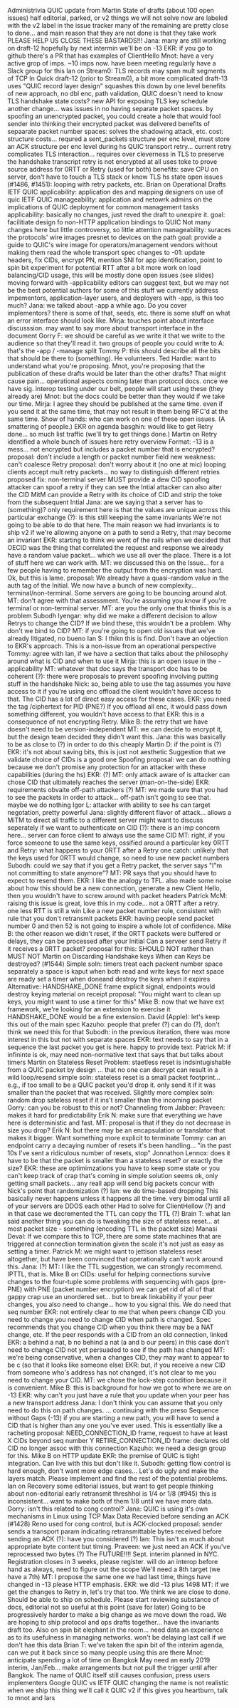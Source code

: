  Administrivia
 QUIC update from Martin
 State of drafts (about 100 open issues)
 half editorial, parked, or v2
 things we will not solve now are labeled with the v2 label in the issue tracker
 many of the remaining are pretty close to done... and main reason that they are not done is that they take work
 PLEASE HELP US CLOSE THESE BASTARDS!!!
 Jana: many are still working on draft-12
 hopefully by next intermin we'll be on -13
 EKR: if you go to github there's a PR that has examples of ClientHello
 Mnot: have a very active grop of imps. ~10 imps now. have been meeting regularly
 have a Slack group for this
 Ian on Stream0:
 TLS records may span mult segments of TCP
 In Quick draft-12 (prior to Stream0), a bit more complicated
 draft-13 uses "QUIC record layer design" squashes this down by one level
 benefits of new approach, no dbl enc, path validation, QUIC doesn't need to know TLS handshake state
 costs? new API for exposing TLS key schedule
 another change... was issues in no having separate packet spaces.
 by spoofing an unencrypted packet, you could create a hole that would fool sender into thinking their encrypted packet was delivered
 benefits of sepaarate packet number spaces: solves the shadowing attack, etc.
 cost: structure costs... requred a sent_packets structure per enc level, must store an ACK structure per enc level during hs
 QUIC transport retry... current retry complicates TLS interaction... requires over cleverness in TLS to preserve the handshake transcript
 retry is not encrypted at all
 uses toke to prove source address for 0RTT or Retry (used for both)
 benefits: save CPU on server, don't have to touch a TLS stack or know TLS hs state
 open issues (#1486, #1451): looping with retry packets, etc.
 Brian on Operational Drafts
 IETF QUIC applicability: application des and mapping designers on use of quic
 IETF QUIC manageability: application and netowrk admins on the implications of QUIC deployment for common management tasks
 applicability: basically no changes, just reved the draft to unexpire it.
 goal: facilitiate design fo non-HTTP application bindings to QUIC
 Not many changes here but little controversy, so little attention
 manageability: suraces the protocols' wire images presnet to devices on the path
 goal: provide a guide to QUIC's wire image for operators/management vendors without making them read the whole transport spec
 changes to -01: update headers, fix CIDs, encrypt PN, mention SNI for app identification, point to spin bit experiment for potential RTT
 after a bit more work on load balancing/CID usage, this will be mostly done
 open issues (see slides)
 moving forward with -applicability
 editors can suggest text, but we may not be the best potential authors for some of this stuff
 we currently address impementors, application-layer users, and deployers with -app, is this too much?
 Jana: we talked about -app a while ago. Do you cover implementors?
 there is some of that, seeds, etc. there is some stuff on what an error interface should look like.
 Mirja: touches point about interface discusssion. may want to say more about transport interface in the document
 Gorry F: we should be careful as we write it that we write to the audience so that they'll read it. two groups of people you could write to
 A: that's the -app / -manage split
 Tommy P: this should describe all the bits that should be there to (something). He volunteers.
 Ted Hardie: want to understand what you're proposing. Mnot, you're proposing that the publication of these drafts would be later than the other drafts?
 That might cause pain... operational aspects coming later than protocol docs.
 once we have sig. interop testing under our belt, people will start using these (they already are)
 Mnot: but the docs could be better than they would if we take our time.
 Mirja: I agree they should be published at the same time. even if you send it at the same time, that may not result in them being RFC'd at the same time.
 Show of hands: who can work on one of these open issues. (A smattering of people.)
 EKR on agenda basghin: would like to get Retry done... so much list traffic
 (we'll try to get things done.)
 Martin on Retry
 identified a whole bunch of issues here
 retry overview
 Format: -13 is a mess...
 not encrypted but includes a packet number that is encrypted?
 proposal: don't include a length or packet number field
 new weakness: can't coalesce Retry
 proposal: don't worry about it
 (no one at mic)
 looping
 clients accept mult retry packets... no way to distinguish different retries
 proposed fix: non-terminal server MUST provide a dew CID
 spoofing
 attacker can spoof a retry if they can see the Intial
 attacker can also alter the CID
 MitM can provide a Retry with its choice of CID and strip the toke from the subsequent Intial
 Jana: are we saying that a server has to (something)?
 only requirement here is that the values are unique across this particular exchange
 (?): is this still keeping the same invariants
 We're not going to be able to do that here.
 The main reason we had invariants is to ship v2
 if we're allowing anyone on a path to send a Retry, that may become an invariant
 EKR: starting to think we went of the rails when we decided that OECID was the thing that correlated the request and response
 we already have a random value packet... which we use all over the place.
 There is a lot of stuff here we can work with.
 MT: we discussed this on the Issue... for a few people having to remember the output from the encryption was hard.
 Ok, but this is lame.
 proposal: We already have a quasi-random value in the auth tag of the Initial.
 We now have a bunch of new complexity... terminal/non-terminal. Some servers are going to be bouncing around alot.
 MT: don't agree with that assessment. 
 You're assuming you know if you're terminal or non-terminal server.
 MT: are you the only one that thinks this is a problem
 Subodh Iyengar: why did we make a different decision to allow Retrys to change the CID? If we bind these, this wouldn't be a problem.
 Why don't we bind to CID?
 MT: if you're going to open old issues that we've already litigated, no bueno
 Ian S: I thikn this is find. Don't have an objection to EKR's approach.
 This is a non-issue from an operational perspective
 Tommy: agree with Ian, if we have a section that talks about the philosophy around what is CID and when to use it
 Mirja: this is an open issue in the -applicability
 MT: whatever that doc says the transport doc has to be coherent
 (?): there were proposals to prevent spoofing involving putting stuff in the handshake
 Nick: so, being able to use the tag assumes you have access to it
 if you're using enc offload the client wouldn't have access to that.
 The CID has a lot of direct easy access for these cases.
 EKR: you need the tag /ciphertext for PID (PNE?)
 If you offload all enc, it would pass down something different, you wouldn't have access to that
 EKR: this is a consequence of not encrypting Retry.
 Mike B: the retry that we have doesn't need to be version-independent
 MT: we can decide to encrypt it, but the design team decided they didn't want this.
 Jana: this was basically to be as close to (?) in order to do this cheaply
 Martin D: if the point is (?)
  EKR: it's not about saving bits, this is just not aesthetic
 Suggestion that we validate choice of CIDs is a good one
 Spoofing proposal:
 we can do nothing because we don't promise any protection for an attacker with these capabilities (during the hs)
 EKR: (?)
 MT: only attack aware of is attacker can chose CID that ultimately reaches the server (man-on-the-side)
 EKR: requirements obvaite off-path attackers (?)
 MT: we made sure that you had to see the packets in order to attack... off-path isn't going to see that.
 maybe we do nothing
 Igor L: attacker with ability to see hs can target negotation, pretty powerful
 Jana: slightly different flavor of attack... allows a MiTM to direct all traffic to a different server
 might want to discuss seperately if we want to authenticate on CID
 (?): there is an imp concern here... server can force client to always use the same CID
 MT: right, if you force someone to use the same keys, ossified around a particular key
 0RTT and Retry:
 what happens to your 0RTT after a Retry
 one catch: unlikely that the keys used for 0RTT would change, so need to use new packet numbers
 Subodh: could we say that if you get a Retry packet, the server says "I"m not committing to state anymore"?
 MT: PR says that you should have to expect to resend them.
 EKR: I like the analogy to TFL. also made some noise about how this should be a new connection, generate a new Client Hello, then you wouldn't have to screw around with packet headers
 Patrick McM: raising this issue is great, love this in my code... not a 0RTT after a retry. one less RTT is still a win
 Like a new packet number rule, consistent with rule that you don't retransmit packets
 EKR: having people send packet number 0 and then 52 is not going to inspire a whole lot of confidence.
 Mike B: the other reason we didn't reset, if the 0RTT packets were buffered or delays, they can be processed after your Initial
 Can a serveer send Retry if it receives a 0RTT packet?
 proposal for this: SHOULD NOT rather than MUST NOT
 Martin on Discarding Handshake keys
 When can Keys be destroyed? (#1544)
 Simple soln: timers
 treat each packent number space separately
 a space is kaput when both read and write keys for next space are ready
 set a timer when doneand destroy the keys when it expires
 Alternative: HANDSHAKE_DONE frame
 explicit signal, endpoints would destroy keying material on receipt
 proposal: "You might want to clean up keys, you might want to use a timer for this"
 Mike B: now that we have ext framework, we're looking for an extension to exercise it HANDSHAKE_DONE would be a fine extension.
 David (Apple): let's keep this out of the main spec
 Kazuho: people that prefer (?) can do (?), don't think we need this for that
 Subodh: in the previous iteration, there was more interest in this but not with separate spaces
 EKR: text needs to say that in a sequence the last packet you get is here. happy to provide text.
 Patrick M: if infininte is ok, may need non-normative text that says that but talks about timers
 Martin on Stateless Reset
 Problem: staetless reset is indsintugishable from a QUIC packet by design
 ... that no one can decrypt
 can result in a wild loop/resend
 simple soln: stateless reset is a small packet footprint... e.g., if too small to be a QUIC packet you'd drop it.
 only send it if it was smaller than the packet that was received.
 Slightly more complex soln: random drop sateless reset if it ins't smaller than the incoming packet
 Gorry: can you be robust to this or not?
 Channeling from Jabber: Praveen: makes it hard for predictability
 Erik N: make sure that everything we have here is deterministic and fast.
 MT: proposal is that if they do not decrease in size you drop?
 Erik N: but there may be an encapsulation or translator that makes it bigger. Want something more explicit to terminate
 Tommy: can an endpoint carry a decaying number of resets it's been handling... "in the past 10s I've sent a ridiculous number of resets, stop"
 Jonnathon Lennox: does it have to be that the packet is smaller than a stateless reset? or exactly the size?
 EKR: these are optimimzations
 you have to keep some state or you can't keep track of crap that's coming in
 simple solution seems ok, only getting small packets... any reall app will send big packets
 concur with Nick's point that randomization (?)
 Ian: we do time-based dropping
 This basically never happens unless it happens all the time.
 very bimodal until all of your servers are DDOS each other
 Had to solve for ClientHellow (?) and in that case we decremented the TTL
 can copy the TTL (?)
 Brain T: what Ian said
 another thing you can do is tweaking the size of stateless reset... at most packet size - something (encoding TTL in the packet size)
 Manasi Deval: If we compare this to TCP, there are some state machines that are triggered at connection termination
 given the scale it's not just as easy as setting a timer.
 Patrick M: we might want to jettison stateless reset altogether, but have been convinced that operationally can't work around this.
 Jana: (?)
 MT: I like the TTL suggestion, we can strongly recommend. IPTTL, that is.
 Mike B on CIDs:
 useful for helping connections survive changes to the four-tuple
 some problems with sequencing with gaps (pre-PNE)
 with PNE (packet number encryption) we can get rid of all of that gappy crap
 use an unordered set... but to break linkability if your peer changes, you also need to change... how to you signal this.
 We do need that seq number
 EKR: not entirely clear to me that when peers change CID you need to change
 you need to change CID when path is changed.
 Spec recommends that you change CID when you think there may be a NAT change, etc.
 If the peer responds with a CID from an old connection, linked
 EKR: a behind a nat, b no behind a nat (a and b our peers)
 in this case don't need to change CID
 not yet persuaded to see if the path has changed
 MT: we're being conservative, when a changes CID, they may want to appear to be c (so that it looks like someone else)
 EKR: but, if you receive a new CID from someone who's address has not changed, it's not clear to me you need to change your CID.
 MT: we chose the lock-step condition because it is convenient.
 Mike B: this is background for how we got to where we are on -13
 EKR: why can't you just have a rule that you update when your peer has a new transport address
 Jana: I don't think you can assume that you only need to do this on path changes.
 ... continuing with the preso
 Sequence without Gaps (-13)
 if you are starting a new path, you will have to send a CID that is higher than any one you've ever used.
 This is essentially like a racheting
 proposal: NEED_CONNECTION_ID frame, request to have at least X CIDs beyond seq number Y
 RETIRE_CONNECTION_ID frame: declares old CID no longer assoc with this connection
 Kazuho: we need a design group for this.
 Mike B on HTTP update
 EKR: the premise of QUIC is tight integration. Can live with this but don't like it.
 Subodh: getting flow control is hard enough, don't want more edge cases...
 Let's do ugly and make the layers match.
 Please implement and find the rest of the potential problems.
 Ian on Recovery
 some editorial issues, but want to get people thinking about non-editorial
 early retransmit threshhol is 1/4 or 1/8 (#945)
 this is inconsistent... want to make both of them 1/8 until we have more data.
 Gorry: isn't this related to cong control?
 Jana: QUIC is using it's own mechanisms in Linux using TCP
 Max Data Recevied before sending an ACK (#1428)
 Reno used for cong control, but is ACK-clocked
 proposal: sender sends a transport param indicating retransmittable bytes received before sending an ACK
 (?): have you considered (?)
 Ian: This isn't as much about appropriate byte content but timing.
 Praveen: we just need an ACK if you've reprocessed two bytes (?)
 The FUTURE!!!!
 Sept. interim planned in NYC. Registration closes in 3 weeks, please register.
 will do an interop before hand as always, need to figure out the scope
 We'll need a 8th target (we have a 7th)
 MT: I propose the same one we had last time, things have changed in -13
 please HTTP emphasis.
 EKR: we did -13 plus 1498
 MT: if we get the changes to Retry in, let's try that too.
 We think we are close to done.
 Should be able to ship on schedule.
 Please start reviewing substance of docs, editorial not so useful at this point (save for later)
 Going to be progressively harder to make a big change as we move down the road.
 We are hoping to ship protocol and ops drafts together... have the invariants draft too.
 Also on spin bit elephant in the room... need data an experience as to its usefulness in managing networks.
 won't be delaying last call if we don't hae this data
 Brian T: we've taken the spin bit of the interim agenda, can we put it back since so many people using this are there
 Mnot: anticipate spending a lot of time on Bangkok
 May need an early 2019 interim, Jan/Feb... make arrangements but not pull the trigger until after Bangkok.
 The name of QUIC itself still causes confusion, press users implementers
 Google QUIC vs IETF QUIC
 changing the name is not realistic
 when we ship this thing we'll call it QUIC v2
 if this gives you heartburn, talk to mnot and lars





